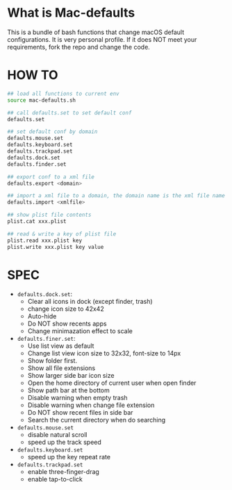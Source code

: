 # What is Mac-defaults

This is a bundle of bash functions that change macOS default configurations. It is very personal profile. If it does NOT meet your requirements, fork the repo and change the code.

# HOW TO

```bash
## load all functions to current env
source mac-defaults.sh

## call defaults.set to set default conf
defaults.set

## set default conf by domain
defaults.mouse.set
defaults.keyboard.set
defaults.trackpad.set
defaults.dock.set
defaults.finder.set

## export conf to a xml file
defaults.export <domain>

## import a xml file to a domain, the domain name is the xml file name without '.xml' suffix
defaults.import <xmlfile>

## show plist file contents
plist.cat xxx.plist

## read & write a key of plist file
plist.read xxx.plist key
plist.write xxx.plist key value
```

# SPEC

- `defaults.dock.set`: 
  - Clear all icons in dock (except finder, trash)
  - change icon size to 42x42
  - Auto-hide
  - Do NOT show recents apps
  - Change minimazation effect to scale
- `defaults.finer.set`:
  - Use list view as default
  - Change list view icon size to 32x32, font-size to 14px
  - Show folder first.
  - Show all file extensions
  - Show larger side bar icon size
  - Open the home directory of current user when open finder
  - Show path bar at the bottom
  - Disable warning when empty trash
  - Disable warning when change file extension
  - Do NOT show recent files in side bar
  - Search the current directory when do searching
- `defaults.mouse.set`
  - disable natural scroll
  - speed up the track speed
- `defaults.keyboard.set`
  - speed up the key repeat rate
- `defaults.trackpad.set`
  - enable three-finger-drag
  - enable tap-to-click
